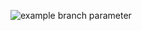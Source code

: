 ![example branch parameter](https://github.com/FAIZIC/-2/blob/main/.github/workflows/maven.yml/badge.svg?event=push)
